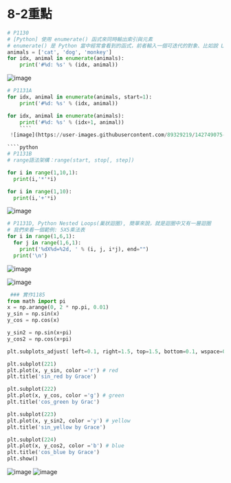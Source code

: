 # 8-2重點
````python
# P1130
# [Python] 使用 enumerate() 函式來同時輸出索引與元素
# enumerate() 是 Python 當中經常會看到的函式，前者輸入一個可迭代的對象、比如說 List 資料型態；後者輸入開始的起點編號，為數字，若不設定時從 0 開始。
animals = ['cat', 'dog', 'monkey']
for idx, animal in enumerate(animals):
    print('#%d: %s' % (idx, animal))
````
![image](https://user-images.githubusercontent.com/89329219/142749051-a1b5a3c6-603e-4108-8682-0bfd2f06a8e4.png)
````python
# P1131A
for idx, animal in enumerate(animals, start=1):
    print('#%d: %s' % (idx, animal))

for idx, animal in enumerate(animals):
    print('#%d: %s' % (idx+1, animal))
    ````
 ![image](https://user-images.githubusercontent.com/89329219/142749075-680d7a5a-cab3-4fb6-b312-4227a625f073.png)

````python
# P1131B
# range語法架構：range(start, stop[, step])

for i in range(1,10,1):
  print(i,'*'*i)

for i in range(1,10):
  print(i,'+'*i)
  ````
  ![image](https://user-images.githubusercontent.com/89329219/142749106-3113edc0-314a-4885-87b7-8467dea48b90.png)


````python
# P1131D, Python Nested Loops(巢狀迴圈), 簡單來說，就是迴圈中又有一層迴圈
# 我們來看一個範例: 5X5乘法表
for i in range(1,6,1):
  for j in range(1,6,1):
    print('%dX%d=%2d, ' % (i, j, i*j), end="")
  print('\n')
  ````
  ![image](https://user-images.githubusercontent.com/89329219/142749125-3b36d638-7339-44a3-8e6a-90ae69ed9d91.png)
  
  ![image](https://user-images.githubusercontent.com/89329219/142749178-179d426a-5d53-41d1-b35d-da717f8ed901.png)
  
  
 ````python 
  ### 實作1185
from math import pi
x = np.arange(0, 2 * np.pi, 0.01)
y_sin = np.sin(x)
y_cos = np.cos(x)

y_sin2 = np.sin(x+pi)
y_cos2 = np.cos(x+pi)

plt.subplots_adjust( left=0.1, right=1.5, top=1.5, bottom=0.1, wspace=0.2, hspace=0.2)

plt.subplot(221)
plt.plot(x, y_sin, color ='r') # red
plt.title('sin_red by Grace')

plt.subplot(222)
plt.plot(x, y_cos, color ='g') # green
plt.title('cos_green by Grac')

plt.subplot(223)
plt.plot(x, y_sin2, color ='y') # yellow
plt.title('sin_yellow by Grace')

plt.subplot(224)
plt.plot(x, y_cos2, color ='b') # blue
plt.title('cos_blue by Grace')
plt.show()
````
![image](https://user-images.githubusercontent.com/89329219/142749261-bc517120-4b39-4eec-af7c-b4b735df7fc9.png)
![image](https://user-images.githubusercontent.com/89329219/142749279-0bd8ff3d-3d82-4cd0-bfbc-4356ce25459f.png)

